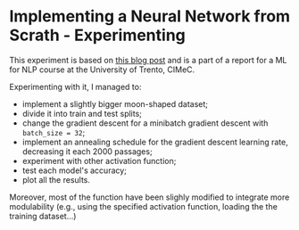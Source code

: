 # Implementing a Neural Network from Scrath - Experimenting

This experiment is based on [this blog post](https://dennybritz.com/posts/wildml/implementing-a-neural-network-from-scratch/) and is a part of a report for a ML for NLP course at the University of Trento, CIMeC.

Experimenting with it, I managed to:
- implement a slightly bigger moon-shaped dataset;
- divide it into train and test splits;
- change the gradient descent for a minibatch gradient descent with `batch_size = 32`;
- implement an annealing schedule for the gradient descent learning rate, decreasing it each 2000 passages;
- experiment with other activation function;
- test each model's accuracy;
- plot all the results.

Moreover, most of the function have been slighly modified to integrate more modulability (e.g., using the specified activation function, loading the the training dataset...)
